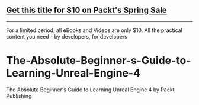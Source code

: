 ## [Get this title for $10 on Packt's Spring Sale](https://www.packt.com/V16479?utm_source=github&utm_medium=packt-github-repo&utm_campaign=spring_10_dollar_2022)
-----
For a limited period, all eBooks and Videos are only $10. All the practical content you need \- by developers, for developers

# The-Absolute-Beginner-s-Guide-to-Learning-Unreal-Engine-4
The Absolute Beginner's Guide to Learning Unreal Engine 4 by Packt Publishing
